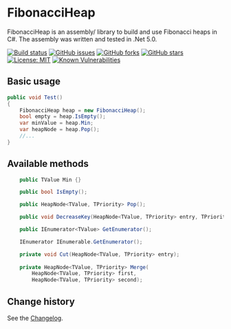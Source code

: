 FibonacciHeap
====================================

FibonacciHeap is an assembly/ library to build and use Fibonacci heaps in C#.
The assembly was written and tested in .Net 5.0.

[![Build status](https://ci.appveyor.com/api/projects/status/4r73mgd973f5bek9?svg=true)](https://ci.appveyor.com/project/SeppPenner/fibonacciheap)
[![GitHub issues](https://img.shields.io/github/issues/SeppPenner/FibonacciHeap.svg)](https://github.com/SeppPenner/FibonacciHeap/issues)
[![GitHub forks](https://img.shields.io/github/forks/SeppPenner/FibonacciHeap.svg)](https://github.com/SeppPenner/FibonacciHeap/network)
[![GitHub stars](https://img.shields.io/github/stars/SeppPenner/FibonacciHeap.svg)](https://github.com/SeppPenner/FibonacciHeap/stargazers)
[![License: MIT](https://img.shields.io/badge/License-MIT-blue.svg)](https://raw.githubusercontent.com/SeppPenner/FibonacciHeap/master/License.txt)
[![Known Vulnerabilities](https://snyk.io/test/github/SeppPenner/FibonacciHeap/badge.svg)](https://snyk.io/test/github/SeppPenner/FibonacciHeap)

## Basic usage
```csharp
public void Test()
{
	FibonacciHeap heap = new FibonacciHeap();
	bool empty = heap.IsEmpty();
	var minValue = heap.Min;
	var heapNode = heap.Pop();
	//...
}
```

## Available methods
```csharp
    public TValue Min {}

    public bool IsEmpty();

    public HeapNode<TValue, TPriority> Pop();

    public void DecreaseKey(HeapNode<TValue, TPriority> entry, TPriority newPriorty);

    public IEnumerator<TValue> GetEnumerator();

    IEnumerator IEnumerable.GetEnumerator();

    private void Cut(HeapNode<TValue, TPriority> entry);
    
    private HeapNode<TValue, TPriority> Merge(
        HeapNode<TValue, TPriority> first,
        HeapNode<TValue, TPriority> second);
```

Change history
--------------

See the [Changelog](https://github.com/SeppPenner/FibonacciHeap/blob/master/Changelog.md).